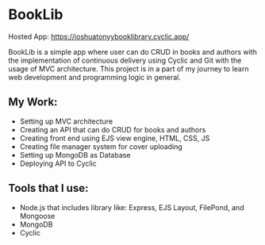 # BookLib

Hosted App: https://joshuatonyybooklibrary.cyclic.app/

BookLib is a simple app where user can do CRUD in books and authors with the implementation of continuous delivery using Cyclic and Git with the usage of MVC architecture. This project is in a part of my journey to learn web development and programming logic in general.
## My Work:
- Setting up MVC architecture
- Creating an API that can do CRUD for books and authors
- Creating front end using EJS view engine, HTML, CSS, JS
- Creating file manager system for cover uploading
- Setting up MongoDB as Database
- Deploying API to Cyclic

## Tools that I use:
- Node.js that includes library like: Express, EJS Layout, FilePond, and Mongoose
- MongoDB
- Cyclic